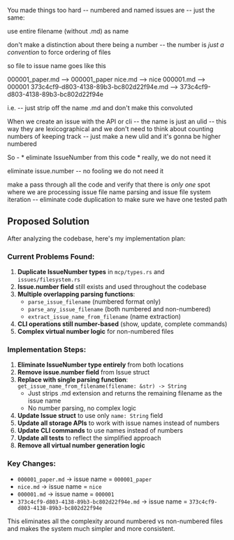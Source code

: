 You made things too hard -- numbered and named issues are -- just the same:

use entire filename (without .md) as name

don't make a distinction about there being a number -- the number is *just a convention* to force ordering of files

so file to issue name goes like this

000001_paper.md --> 000001_paper
nice.md --> nice
000001.md --> 000001
373c4cf9-d803-4138-89b3-bc802d22f94e.md --> 373c4cf9-d803-4138-89b3-bc802d22f94e

i.e. -- just strip off the name .md and don't make this convoluted

When we create an issue with the API or cli -- the name is just an ulid -- this way they are lexicographical
and we don't need to think about counting numbers of keeping track -- just make a new ulid and it's gonna be higher numbered

So - * eliminate IssueNumber from this code * really, we do not need it

eliminate issue.number -- no fooling we do not need it


make a pass through all the code and verify that there is *only one* spot where we are processing issue file name parsing and issue file system iteration -- eliminate code duplication to make sure we have one tested path

## Proposed Solution

After analyzing the codebase, here's my implementation plan:

### Current Problems Found:
1. **Duplicate IssueNumber types** in `mcp/types.rs` and `issues/filesystem.rs`
2. **Issue.number field** still exists and used throughout the codebase
3. **Multiple overlapping parsing functions**:
   - `parse_issue_filename` (numbered format only)
   - `parse_any_issue_filename` (both numbered and non-numbered)  
   - `extract_issue_name_from_filename` (name extraction)
4. **CLI operations still number-based** (show, update, complete commands)
5. **Complex virtual number logic** for non-numbered files

### Implementation Steps:
1. **Eliminate IssueNumber type entirely** from both locations
2. **Remove issue.number field** from Issue struct
3. **Replace with single parsing function**: `get_issue_name_from_filename(filename: &str) -> String`
   - Just strips .md extension and returns the remaining filename as the issue name
   - No number parsing, no complex logic
4. **Update Issue struct** to use only `name: String` field
5. **Update all storage APIs** to work with issue names instead of numbers
6. **Update CLI commands** to use names instead of numbers
7. **Update all tests** to reflect the simplified approach
8. **Remove all virtual number generation logic**

### Key Changes:
- `000001_paper.md` → issue name = `000001_paper`
- `nice.md` → issue name = `nice`  
- `000001.md` → issue name = `000001`
- `373c4cf9-d803-4138-89b3-bc802d22f94e.md` → issue name = `373c4cf9-d803-4138-89b3-bc802d22f94e`

This eliminates all the complexity around numbered vs non-numbered files and makes the system much simpler and more consistent.